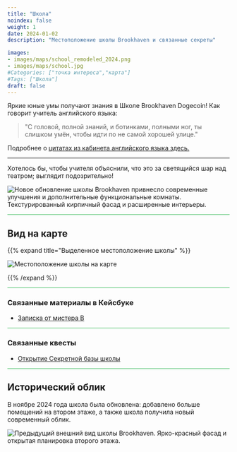 ```yaml
---
title: "Школа"
noindex: false
weight: 1
date: 2024-01-02
description: "Местоположение школы Brookhaven и связанные секреты"

images:
- images/maps/school_remodeled_2024.png
- images/maps/school.jpg
#Categories: ["точка интереса","карта"]
#Tags: ["Школа"]
draft: false
--- 
```


Яркие юные умы получают знания в Школе Brookhaven Dogecoin! Как говорит учитель английского языка:  

> "С головой, полной знаний, и ботинками, полными ног, ты слишком умён, чтобы идти по не самой хорошей улице."

Подробнее о [цитатах из кабинета английского языка здесь.](/casebook/interesting/english_class_quotes)

---

Хотелось бы, чтобы учителя объяснили, что это за светящийся шар над театром; выглядит подозрительно!

![Новое обновление школы Brookhaven привнесло современные улучшения и дополнительные функциональные комнаты. Текстурированный кирпичный фасад и расширенные интерьеры.](/images/maps/school_remodeled_2024.png)


<hr style="background-color: #28b44c" size=8>

## Вид на карте

{{% expand title="Выделенное местоположение школы" %}}

![Местоположение школы на карте](/images/maps/school.png)

{{% /expand %}}


<hr style="background-color: #28b44c" size=8>

### Связанные материалы в Кейсбуке

- [Записка от мистера B](/casebook/notes/mrb/#школьная-база)

<hr style="background-color: #28b44c" size=8>

### Связанные квесты

- [Открытие Секретной базы школы](/lore/quests/school_base)


<hr style="background-color: #28b44c" size=8>

## Исторический облик

В ноябре 2024 года школа была обновлена: добавлено больше помещений на втором этаже, а также школа получила новый современный облик.

![Предыдущий внешний вид школы Brookhaven. Ярко-красный фасад и открытая планировка второго этажа.](/images/maps/school.jpg)
